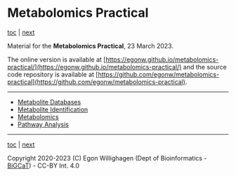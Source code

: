 # Metabolomics Practical

[toc](./README.md) | [next](databases.md)

Material for the **Metabolomics Practical**, 23 March 2023.

The online version is available at [https://egonw.github.io/metabolomics-practical/](https://egonw.github.io/metabolomics-practical/) and the source code repository is
available at [https://github.com/egonw/metabolomics-practical](https://github.com/egonw/metabolomics-practical).

---

* [Metabolite Databases](databases.md)
* [Metabolite Identification](identification.md)
* [Metabolomics](omics.md)
* [Pathway Analysis](pathways.md)

---

[toc](./README.md) | [next](databases.md)

Copyright 2020-2023 (C) Egon Willighagen (Dept of Bioinformatics - [BiGCaT](https://www.bigcat.unimaas.nl/)) - CC-BY Int. 4.0
